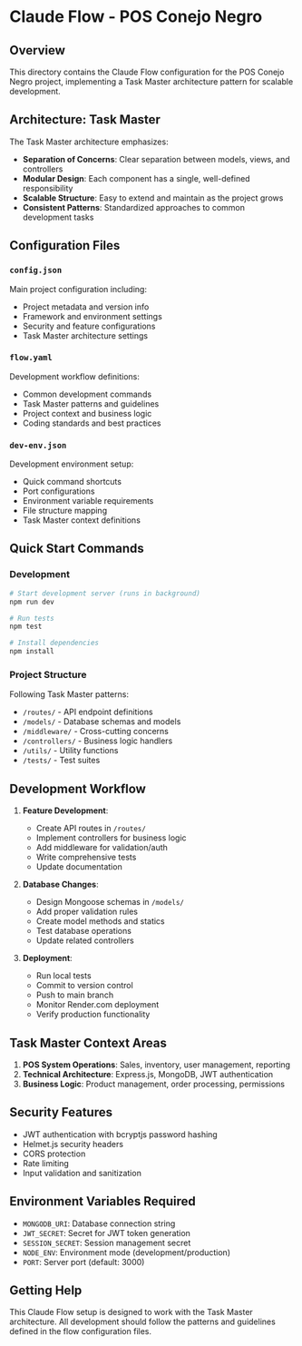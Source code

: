 # Claude Flow - POS Conejo Negro

## Overview
This directory contains the Claude Flow configuration for the POS Conejo Negro project, implementing a Task Master architecture pattern for scalable development.

## Architecture: Task Master
The Task Master architecture emphasizes:
- **Separation of Concerns**: Clear separation between models, views, and controllers
- **Modular Design**: Each component has a single, well-defined responsibility
- **Scalable Structure**: Easy to extend and maintain as the project grows
- **Consistent Patterns**: Standardized approaches to common development tasks

## Configuration Files

### `config.json`
Main project configuration including:
- Project metadata and version info
- Framework and environment settings
- Security and feature configurations
- Task Master architecture settings

### `flow.yaml`
Development workflow definitions:
- Common development commands
- Task Master patterns and guidelines
- Project context and business logic
- Coding standards and best practices

### `dev-env.json`
Development environment setup:
- Quick command shortcuts
- Port configurations
- Environment variable requirements
- File structure mapping
- Task Master context definitions

## Quick Start Commands

### Development
```bash
# Start development server (runs in background)
npm run dev

# Run tests
npm test

# Install dependencies
npm install
```

### Project Structure
Following Task Master patterns:
- `/routes/` - API endpoint definitions
- `/models/` - Database schemas and models
- `/middleware/` - Cross-cutting concerns
- `/controllers/` - Business logic handlers
- `/utils/` - Utility functions
- `/tests/` - Test suites

## Development Workflow

1. **Feature Development**:
   - Create API routes in `/routes/`
   - Implement controllers for business logic
   - Add middleware for validation/auth
   - Write comprehensive tests
   - Update documentation

2. **Database Changes**:
   - Design Mongoose schemas in `/models/`
   - Add proper validation rules
   - Create model methods and statics
   - Test database operations
   - Update related controllers

3. **Deployment**:
   - Run local tests
   - Commit to version control
   - Push to main branch
   - Monitor Render.com deployment
   - Verify production functionality

## Task Master Context Areas

1. **POS System Operations**: Sales, inventory, user management, reporting
2. **Technical Architecture**: Express.js, MongoDB, JWT authentication
3. **Business Logic**: Product management, order processing, permissions

## Security Features
- JWT authentication with bcryptjs password hashing
- Helmet.js security headers
- CORS protection
- Rate limiting
- Input validation and sanitization

## Environment Variables Required
- `MONGODB_URI`: Database connection string
- `JWT_SECRET`: Secret for JWT token generation
- `SESSION_SECRET`: Session management secret
- `NODE_ENV`: Environment mode (development/production)
- `PORT`: Server port (default: 3000)

## Getting Help
This Claude Flow setup is designed to work with the Task Master architecture. All development should follow the patterns and guidelines defined in the flow configuration files.
